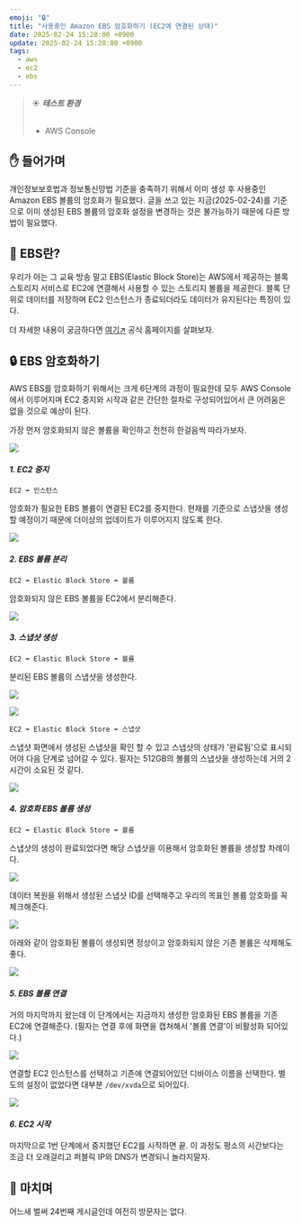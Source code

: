 ```yaml
---
emoji: "🔒"
title: "사용중인 Amazon EBS 암호화하기 (EC2에 연결된 상태)"
date: 2025-02-24 15:28:00 +0900
update: 2025-02-24 15:28:00 +0900
tags:
  - aws
  - ec2
  - ebs
---
```


> ☀️ ***테스트 환경***
> <br/><br/>
> - AWS Console

## ✋ 들어가며
개인정보보호법과 정보통신망법 기준을 충족하기 위해서 이미 생성 후 사용중인 Amazon EBS 볼륨의 암호화가 필요했다.
글을 쓰고 있는 지금(2025-02-24)를 기준으로 이미 생성된 EBS 볼륨의 암호화 설정을 변경하는 것은 불가능하기 때문에 다른 방법이 필요했다.

## 🏫 EBS란?
우리가 아는 그 교육 방송 말고 EBS(Elastic Block Store)는 AWS에서 제공하는 블록 스토리지 서비스로 EC2에 연결해서 사용할 수 있는 스토리지 볼륨을 제공한다.
블록 단위로 데이터를 저장하며 EC2 인스턴스가 종료되더라도 데이터가 유지된다는 특징이 있다.

더 자세한 내용이 궁금하다면 [여기↗](https://aws.amazon.com/ko/ebs/) 공식 홈페이지를 살펴보자.

## 🔒 EBS 암호화하기
AWS EBS를 암호화하기 위해서는 크게 6단계의 과정이 필요한데 모두 AWS Console에서 이루어지며 EC2 중지와 시작과 같은 간단한 절차로 구성되어있어서 큰 어려움은 없을 것으로 예상이 된다.

가장 먼저 암호화되지 않은 볼륨을 확인하고 천천히 한걸음씩 따라가보자.

![](images/20250221_111956.png)

#### ***1. EC2 중지***
`EC2 ➡ 인스턴스`

암호화가 필요한 EBS 볼륨이 연결된 EC2를 중지한다. 현재를 기준으로 스냅샷을 생성할 예정이기 때문에 더이상의 업데이트가 이루어지지 않도록 한다.

![](images/20250221_112256.png)

#### ***2. EBS 볼륨 분리***
`EC2 ➡ Elastic Block Store ➡ 볼륨`

암호화되지 않은 EBS 볼륨을 EC2에서 분리해준다.

![](images/20250221_131037.png)

#### ***3. 스냅샷 생성***
`EC2 ➡ Elastic Block Store ➡ 볼륨`

분리된 EBS 볼륨의 스냅샷을 생성한다.

![](images/20250221_131207.png)

![](images/20250221_131350.png)

`EC2 ➡ Elastic Block Store ➡ 스냅샷`

스냅샷 화면에서 생성된 스냅샷을 확인 할 수 있고 스냅샷의 상태가 '완료됨'으로 표시되어야 다음 단계로 넘어갈 수 있다.
필자는 512GB의 볼륨의 스냅샷을 생성하는데 거의 2시간이 소요된 것 같다.

![](images/20250221_133726.png)

#### ***4. 암호화 EBS 볼륨 생성***
`EC2 ➡ Elastic Block Store ➡ 볼륨`

스냅샷의 생성이 완료되었다면 해당 스냅샷을 이용해서 암호화된 볼륨을 생성할 차례이다.

![](images/20250221_131533.png)

데이터 복원을 위해서 생성된 스냅샷 ID를 선택해주고 우리의 목표인 볼륨 암호화를 꼭 체크해준다. 

![](images/20250221_131929.png)

아래와 같이 암호화된 볼륨이 생성되면 정상이고 암호화되지 않은 기존 볼륨은 삭제해도 좋다.

![](images/20250221_151536.png)

#### ***5. EBS 볼륨 연결***

거의 마지막까지 왔는데 이 단계에서는 지금까지 생성한 암호화된 EBS 볼륨을 기존 EC2에 연결해준다.
(필자는 연결 후에 화면을 캡쳐해서 '볼륨 연결'이 비활성화 되어있다.)

![](images/20250221_151730.png)

연결할 EC2 인스턴스를 선택하고 기존에 연결되어있던 디바이스 이름을 선택한다.
별도의 설정이 없었다면 대부분 `/dev/xvda`으로 되어있다.

![](images/20250221_151921.png)

#### ***6. EC2 시작***
마지막으로 1번 단계에서 중지했던 EC2를 시작하면 끝.
이 과정도 평소의 시간보다는 조금 더 오래걸리고 퍼블릭 IP와 DNS가 변경되니 놀라지말자.


## 👋 마치며
어느새 벌써 24번째 게시글인데 여전히 방문자는 없다.